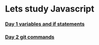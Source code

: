 # Lets study Javascript

### [Day 1 variables and if statements](https://github.com/arlindiDev/galdimi/tree/main/day_1) 
### [Day 2 git commands](https://github.com/arlindiDev/galdimi/tree/main/day_2)
